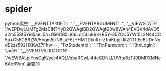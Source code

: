 # spider
python爬虫
'__EVENTTARGET': '', 
'__EVENTARGUMENT': '', 
'__VIEWSTATE': '/wEPDwUJMTg2MzE1NTYyD2QWAgIBD2QWAgIGDw8WAh4EVGV4dAVQ5a2m55Sf5Yid5aeL5a+G56CB5Li66Lqr5Lu96K+B5Y+35ZCO5YWt5L2N44CC5a+G56CB6ZW/5bqm5LiN6LaF6L+HMTDkuKrlrZfnrKbjgIJkZGTItFe6UDnNqdE2sz592HXKwZ7Fhw==', 
'TxtStudentId': '', 
'TxtPassword': '', 
'BtnLogin': 'ç»å½', 
'__EVENTVALIDATION': '/wEWBALplYnsCgK/ycb4AQLVqbaRCwLi44eGDNL1/UVfta6zTJ9DMRXMNe6Ao6Wm'
会变的
